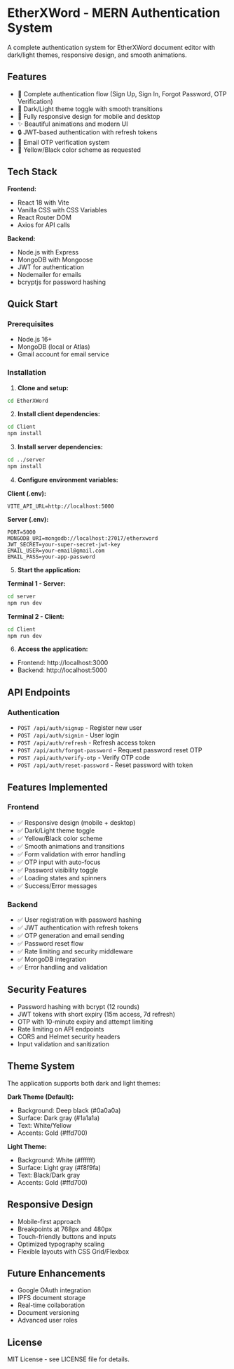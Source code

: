 # EtherXWord - MERN Authentication System

A complete authentication system for EtherXWord document editor with dark/light themes, responsive design, and smooth animations.

## Features

- 🔐 Complete authentication flow (Sign Up, Sign In, Forgot Password, OTP Verification)
- 🌙 Dark/Light theme toggle with smooth transitions
- 📱 Fully responsive design for mobile and desktop
- ✨ Beautiful animations and modern UI
- 🔒 JWT-based authentication with refresh tokens
- 📧 Email OTP verification system
- 🎨 Yellow/Black color scheme as requested

## Tech Stack

**Frontend:**
- React 18 with Vite
- Vanilla CSS with CSS Variables
- React Router DOM
- Axios for API calls

**Backend:**
- Node.js with Express
- MongoDB with Mongoose
- JWT for authentication
- Nodemailer for emails
- bcryptjs for password hashing

## Quick Start

### Prerequisites
- Node.js 16+
- MongoDB (local or Atlas)
- Gmail account for email service

### Installation

1. **Clone and setup:**
```bash
cd EtherXWord
```

2. **Install client dependencies:**
```bash
cd Client
npm install
```

3. **Install server dependencies:**
```bash
cd ../server
npm install
```

4. **Configure environment variables:**

**Client (.env):**
```
VITE_API_URL=http://localhost:5000
```

**Server (.env):**
```
PORT=5000
MONGODB_URI=mongodb://localhost:27017/etherxword
JWT_SECRET=your-super-secret-jwt-key
EMAIL_USER=your-email@gmail.com
EMAIL_PASS=your-app-password
```

5. **Start the application:**

**Terminal 1 - Server:**
```bash
cd server
npm run dev
```

**Terminal 2 - Client:**
```bash
cd Client
npm run dev
```

6. **Access the application:**
- Frontend: http://localhost:3000
- Backend: http://localhost:5000

## API Endpoints

### Authentication
- `POST /api/auth/signup` - Register new user
- `POST /api/auth/signin` - User login
- `POST /api/auth/refresh` - Refresh access token
- `POST /api/auth/forgot-password` - Request password reset OTP
- `POST /api/auth/verify-otp` - Verify OTP code
- `POST /api/auth/reset-password` - Reset password with token

## Features Implemented

### Frontend
- ✅ Responsive design (mobile + desktop)
- ✅ Dark/Light theme toggle
- ✅ Yellow/Black color scheme
- ✅ Smooth animations and transitions
- ✅ Form validation with error handling
- ✅ OTP input with auto-focus
- ✅ Password visibility toggle
- ✅ Loading states and spinners
- ✅ Success/Error messages

### Backend
- ✅ User registration with password hashing
- ✅ JWT authentication with refresh tokens
- ✅ OTP generation and email sending
- ✅ Password reset flow
- ✅ Rate limiting and security middleware
- ✅ MongoDB integration
- ✅ Error handling and validation

## Security Features

- Password hashing with bcrypt (12 rounds)
- JWT tokens with short expiry (15m access, 7d refresh)
- OTP with 10-minute expiry and attempt limiting
- Rate limiting on API endpoints
- CORS and Helmet security headers
- Input validation and sanitization

## Theme System

The application supports both dark and light themes:

**Dark Theme (Default):**
- Background: Deep black (#0a0a0a)
- Surface: Dark gray (#1a1a1a)
- Text: White/Yellow
- Accents: Gold (#ffd700)

**Light Theme:**
- Background: White (#ffffff)
- Surface: Light gray (#f8f9fa)
- Text: Black/Dark gray
- Accents: Gold (#ffd700)

## Responsive Design

- Mobile-first approach
- Breakpoints at 768px and 480px
- Touch-friendly buttons and inputs
- Optimized typography scaling
- Flexible layouts with CSS Grid/Flexbox

## Future Enhancements

- Google OAuth integration
- IPFS document storage
- Real-time collaboration
- Document versioning
- Advanced user roles

## License

MIT License - see LICENSE file for details.
